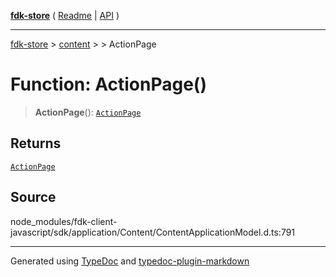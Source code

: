 [**fdk-store**](../../../README.md) ( [Readme](../../../README.md) \| [API](../../../API.md) )

---

[fdk-store](../../../API.md) > [content](../../README.md) > [<internal>](../README.md) > ActionPage

# Function: ActionPage()

> **ActionPage**(): [`ActionPage`](../type-aliases/type-alias.ActionPage.md)

## Returns

[`ActionPage`](../type-aliases/type-alias.ActionPage.md)

## Source

node_modules/fdk-client-javascript/sdk/application/Content/ContentApplicationModel.d.ts:791

---

Generated using [TypeDoc](https://typedoc.org/) and [typedoc-plugin-markdown](https://www.npmjs.com/package/typedoc-plugin-markdown)

